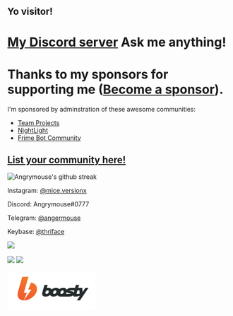 ## Yo visitor!
# **[My Discord server](https://discord.gg/CSdEyGpBwr)** Ask me anything!
# Thanks to my sponsors for supporting me ([Become a sponsor](https://boosty.to/mice)).

I'm sponsored by adminstration of these awesome communities:
- [Team Projects](https://discord.gg/NNFze7jSYN)
- [NightLight](https://discord.gg/CSdEyGpBwr)
- [Frime Bot Community](https://discord.gg/Q9GpswKsqV)

## [List your community here!](https://boosty.to/mice)
![Angrymouse's github streak](https://github-readme-streak-stats.herokuapp.com/?user=angrymouse&theme=midnight-purple)

Instagram: [@mice.versionx](https://www.instagram.com/mice.versionx/)

Discord: Angrymouse#0777

Telegram: [@angermouse](https://t.me/angermouse)

Keybase: [@thriface](https://keybase.io/thriface)


![](https://komarev.com/ghpvc/?username=angrymouse)

![](https://forthebadge.com/images/badges/60-percent-of-the-time-works-every-time.svg) ![](https://forthebadge.com/images/badges/powered-by-black-magic.svg)

[<img src="boosty.svg" alt="boosty logo" width="200"/>](https://boosty.to/mice)

